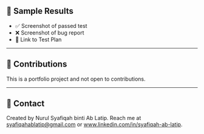 ## 📑 Sample Results
- ✅ Screenshot of passed test
- ❌ Screenshot of bug report
- 📄 Link to Test Plan

---

## 🤝 Contributions
This is a portfolio project and not open to contributions.

---

## 📧 Contact
Created by Nurul Syafiqah binti Ab Latip. Reach me at syafiqahablatip@gmail.com or www.linkedin.com/in/syafiqah-ab-latip.
